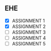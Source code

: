 ## EHE

- [X] ASSIGNMENT 1
- [X] ASSIGNMENT 2
- [ ] ASSIGNMENT 3
- [ ] ASSIGNMENT 4
- [ ] ASSIGNMENT 5
